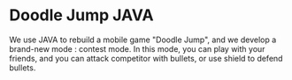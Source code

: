 # Doodle Jump JAVA
We use JAVA to rebuild a mobile game "Doodle Jump", and we develop a brand-new mode : contest mode. In this mode, you can play with your friends, and you can attack competitor with bullets, or use shield to defend bullets.

